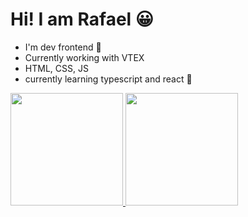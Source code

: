 # Hi! I am Rafael 😀
- I'm dev frontend 🤩
- Currently working with VTEX
- HTML, CSS, JS
- currently learning typescript and react 🌱


<div>
    <a href="https://www.frontendmentor.io/profile/RafaelAF">
    <img height="180em" src="https://github-readme-stats.vercel.app/api?username=rafaelAF&show_icons=true&theme=dark"/>
      <img height="180em" src="https://github-readme-stats.vercel.app/api/top-langs/?username=rafaelAF&layout=compact)](https://github.com/rafaelAF/github-readme-stats)"/>
</div>
  
